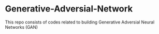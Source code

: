 # Generative-Adversial-Network
This repo consists of codes related to building Generative Adversial Neural Networks (GAN)
